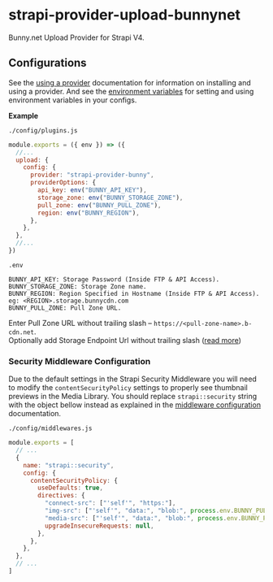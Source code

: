 # strapi-provider-upload-bunnynet

Bunny.net Upload Provider for Strapi V4.

## Configurations

See the [using a provider](https://strapi.io/documentation/developer-docs/latest/development/plugins/upload.html#using-a-provider) documentation for information on installing and using a provider. And see the [environment variables](https://strapi.io/documentation/developer-docs/latest/setup-deployment-guides/configurations.html#environment-variables) for setting and using environment variables in your configs.

**Example**

`./config/plugins.js`

```js
module.exports = ({ env }) => ({
  //...
  upload: {
    config: {
      provider: "strapi-provider-bunny",
      providerOptions: {
        api_key: env("BUNNY_API_KEY"),
        storage_zone: env("BUNNY_STORAGE_ZONE"),
        pull_zone: env("BUNNY_PULL_ZONE"),
        region: env("BUNNY_REGION"),
      },
    },
  },
  //...
})
```

`.env`

```
BUNNY_API_KEY: Storage Password (Inside FTP & API Access).
BUNNY_STORAGE_ZONE: Storage Zone name.
BUNNY_REGION: Region Specified in Hostname (Inside FTP & API Access). eg: <REGION>.storage.bunnycdn.com
BUNNY_PULL_ZONE: Pull Zone URL.
```

Enter Pull Zone URL without trailing slash – `https://<pull-zone-name>.b-cdn.net`.\
Optionally add Storage Endpoint Url without trailing slash ([read more](https://docs.bunny.net/reference/storage-api#storage-endpoints))

### Security Middleware Configuration

Due to the default settings in the Strapi Security Middleware you will need to modify the `contentSecurityPolicy` settings to properly see thumbnail previews in the Media Library. You should replace `strapi::security` string with the object bellow instead as explained in the [middleware configuration](https://docs.strapi.io/developer-docs/latest/setup-deployment-guides/configurations/required/middlewares.html#loading-order) documentation.

`./config/middlewares.js`

```js
module.exports = [
  // ...
  {
    name: "strapi::security",
    config: {
      contentSecurityPolicy: {
        useDefaults: true,
        directives: {
          "connect-src": ["'self'", "https:"],
          "img-src": ["'self'", "data:", "blob:", process.env.BUNNY_PULL_ZONE],
          "media-src": ["'self'", "data:", "blob:", process.env.BUNNY_PULL_ZONE],
          upgradeInsecureRequests: null,
        },
      },
    },
  },
  // ...
]
```
